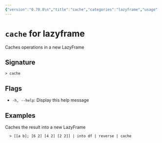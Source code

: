 ```yaml
---
{"version":"0.70.0\n","title":"cache","categories":"lazyframe","usage":"Caches operations in a new LazyFrame\n"}
---
```

<!-- THIS FILE IS GENERATED BY update_book_commands.cjs USING NUSHELL'S HELP COMMANDS.
REFRAIN FROM EDITING IT MANUALLY.-->
# <code>cache</code> for lazyframe

<div class='command-title'>Caches operations in a new LazyFrame</div>

## Signature

```> cache```

## Flags

 * ```-h, --help```: Display this help message
## Examples

  Caches the result into a new LazyFrame
```shell
  > [[a b]; [6 2] [4 2] [2 2]] | into df | reverse | cache
```


